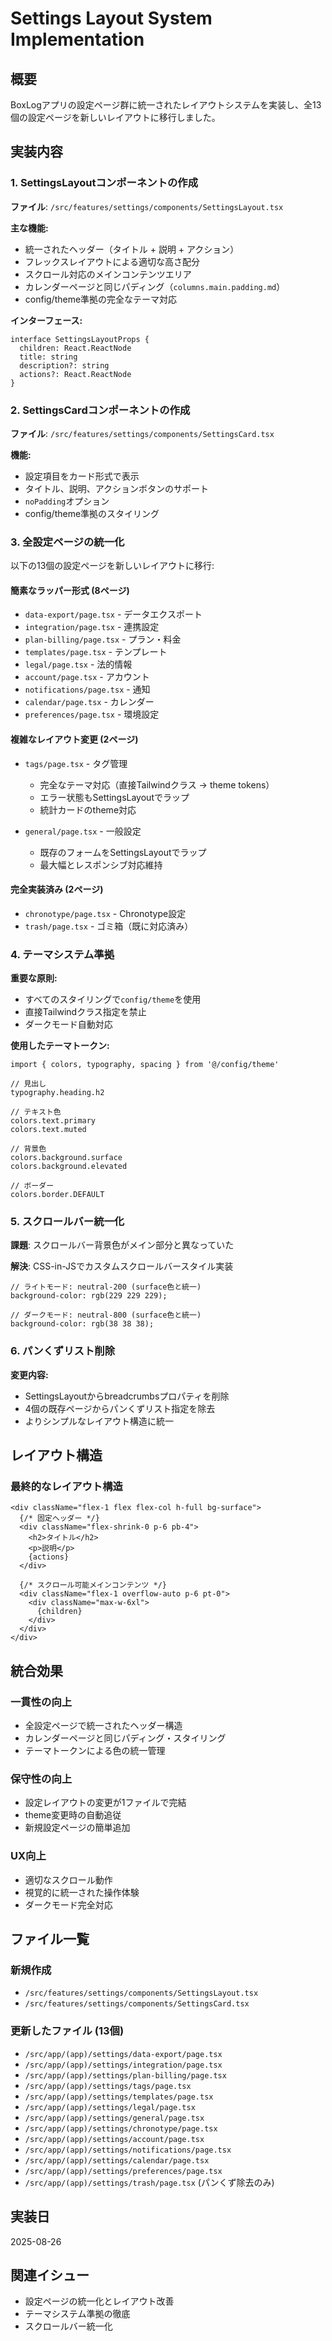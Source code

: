 # Settings Layout System Implementation

## 概要
BoxLogアプリの設定ページ群に統一されたレイアウトシステムを実装し、全13個の設定ページを新しいレイアウトに移行しました。

## 実装内容

### 1. SettingsLayoutコンポーネントの作成
**ファイル**: `/src/features/settings/components/SettingsLayout.tsx`

**主な機能:**
- 統一されたヘッダー（タイトル + 説明 + アクション）
- フレックスレイアウトによる適切な高さ配分
- スクロール対応のメインコンテンツエリア
- カレンダーページと同じパディング（`columns.main.padding.md`）
- config/theme準拠の完全なテーマ対応

**インターフェース:**
```tsx
interface SettingsLayoutProps {
  children: React.ReactNode
  title: string
  description?: string
  actions?: React.ReactNode
}
```

### 2. SettingsCardコンポーネントの作成
**ファイル**: `/src/features/settings/components/SettingsCard.tsx`

**機能:**
- 設定項目をカード形式で表示
- タイトル、説明、アクションボタンのサポート
- `noPadding`オプション
- config/theme準拠のスタイリング

### 3. 全設定ページの統一化
以下の13個の設定ページを新しいレイアウトに移行:

#### 簡素なラッパー形式 (8ページ)
- `data-export/page.tsx` - データエクスポート
- `integration/page.tsx` - 連携設定  
- `plan-billing/page.tsx` - プラン・料金
- `templates/page.tsx` - テンプレート
- `legal/page.tsx` - 法的情報
- `account/page.tsx` - アカウント
- `notifications/page.tsx` - 通知
- `calendar/page.tsx` - カレンダー
- `preferences/page.tsx` - 環境設定

#### 複雑なレイアウト変更 (2ページ)
- `tags/page.tsx` - タグ管理
  - 完全なテーマ対応（直接Tailwindクラス → theme tokens）
  - エラー状態もSettingsLayoutでラップ
  - 統計カードのtheme対応
  
- `general/page.tsx` - 一般設定
  - 既存のフォームをSettingsLayoutでラップ
  - 最大幅とレスポンシブ対応維持

#### 完全実装済み (2ページ)
- `chronotype/page.tsx` - Chronotype設定
- `trash/page.tsx` - ゴミ箱（既に対応済み）

### 4. テーマシステム準拠
**重要な原則:**
- すべてのスタイリングで`config/theme`を使用
- 直接Tailwindクラス指定を禁止
- ダークモード自動対応

**使用したテーマトークン:**
```tsx
import { colors, typography, spacing } from '@/config/theme'

// 見出し
typography.heading.h2

// テキスト色  
colors.text.primary
colors.text.muted

// 背景色
colors.background.surface
colors.background.elevated

// ボーダー
colors.border.DEFAULT
```

### 5. スクロールバー統一化
**課題**: スクロールバー背景色がメイン部分と異なっていた

**解決**: CSS-in-JSでカスタムスクロールバースタイル実装
```tsx
// ライトモード: neutral-200 (surface色と統一)
background-color: rgb(229 229 229);

// ダークモード: neutral-800 (surface色と統一)  
background-color: rgb(38 38 38);
```

### 6. パンくずリスト削除
**変更内容:**
- SettingsLayoutからbreadcrumbsプロパティを削除
- 4個の既存ページからパンくずリスト指定を除去
- よりシンプルなレイアウト構造に統一

## レイアウト構造

### 最終的なレイアウト構造
```tsx
<div className="flex-1 flex flex-col h-full bg-surface">
  {/* 固定ヘッダー */}
  <div className="flex-shrink-0 p-6 pb-4">
    <h2>タイトル</h2>
    <p>説明</p>
    {actions}
  </div>
  
  {/* スクロール可能メインコンテンツ */}
  <div className="flex-1 overflow-auto p-6 pt-0">
    <div className="max-w-6xl">
      {children}
    </div>
  </div>
</div>
```

## 統合効果

### 一貫性の向上
- 全設定ページで統一されたヘッダー構造
- カレンダーページと同じパディング・スタイリング
- テーマトークンによる色の統一管理

### 保守性の向上  
- 設定レイアウトの変更が1ファイルで完結
- theme変更時の自動追従
- 新規設定ページの簡単追加

### UX向上
- 適切なスクロール動作
- 視覚的に統一された操作体験
- ダークモード完全対応

## ファイル一覧

### 新規作成
- `/src/features/settings/components/SettingsLayout.tsx`
- `/src/features/settings/components/SettingsCard.tsx`  

### 更新したファイル (13個)
- `/src/app/(app)/settings/data-export/page.tsx`
- `/src/app/(app)/settings/integration/page.tsx`
- `/src/app/(app)/settings/plan-billing/page.tsx`
- `/src/app/(app)/settings/tags/page.tsx`
- `/src/app/(app)/settings/templates/page.tsx` 
- `/src/app/(app)/settings/legal/page.tsx`
- `/src/app/(app)/settings/general/page.tsx`
- `/src/app/(app)/settings/chronotype/page.tsx`
- `/src/app/(app)/settings/account/page.tsx`
- `/src/app/(app)/settings/notifications/page.tsx`
- `/src/app/(app)/settings/calendar/page.tsx`
- `/src/app/(app)/settings/preferences/page.tsx`
- `/src/app/(app)/settings/trash/page.tsx` (パンくず除去のみ)

## 実装日
2025-08-26

## 関連イシュー
- 設定ページの統一化とレイアウト改善
- テーマシステム準拠の徹底
- スクロールバー統一化